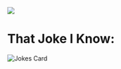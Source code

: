 
![](https://github.com/TheDudeThatCode/TheDudeThatCode/raw/master/Assets/gandalf_parrot.gif)

# That Joke I Know:
![Jokes Card](https://readme-jokes.vercel.app/api)

